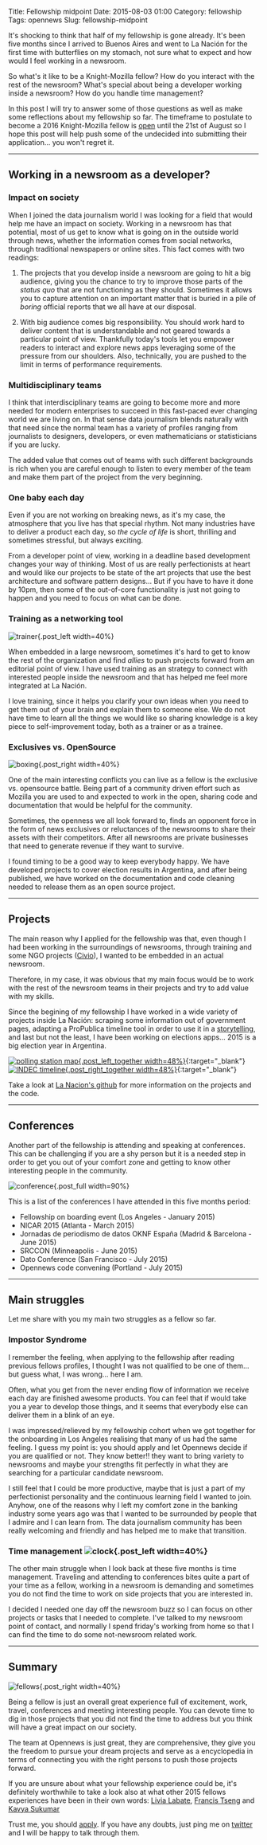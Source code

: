 Title: Fellowship midpoint
Date: 2015-08-03 01:00
Category: fellowship
Tags: opennews
Slug: fellowship-midpoint

It's shocking to think that half of my fellowship is gone already. It's been five months since I arrived to Buenos Aires and went to La Nación for the first time with butterflies on my stomach, not sure what to expect and how would I feel working in a newsroom.

So what's it like to be a Knight-Mozilla fellow? How do you interact with the rest of the newsroom? What's special about being a developer working inside a newsroom? How do you handle time management? 

In this post I will try to answer some of those questions as well as make some reflections about my fellowship so far. The timeframe to postulate to become a 2016 Knight-Mozilla fellow is [open](https://opennews.org/what/fellowships/apply/) until the 21st of August so I hope this post will help push some of the undecided into submitting their application... you won't regret it.

***

## Working in a newsroom as a developer?

### Impact on society

When I joined the data journalism world I was looking for a field that would help me have an impact on society. Working in a newsroom has that potential, most of us get to know what is going on in  the outside world through news, whether the information comes from social networks, through traditional newspapers or online sites. This fact comes with two readings:

1. The projects that you develop inside a newsroom are going to hit a big audience, giving you the chance to try to improve those parts of the _status quo_ that are not functioning as they should. Sometimes it allows you to capture attention on an important matter that is buried in a pile of _boring_ official reports that we all have at our disposal.

2. With big audience comes big responsibility. You should work hard to deliver content that is understandable and not geared towards a particular point of view. Thankfully today's tools let you empower readers to interact and explore news apps leveraging some of the pressure from our shoulders. Also, technically, you are pushed to the limit in terms of performance requirements.

### Multidisciplinary teams

I think that interdisciplinary teams are going to become more and more needed for modern enterprises to succeed in this fast-paced ever changing world we are living on. In that sense data journalism blends naturally with that need since the normal team has a variety of profiles ranging from journalists to designers, developers, or even mathematicians or statisticians if you are lucky.

The added value that comes out of teams with such different backgrounds is rich when you are careful enough to listen to every member of the team and make them part of the project from the very beginning.

### One baby each day 

Even if you are not working on breaking news, as it's my case, the atmosphere that you live has that special rhythm. Not many industries have to deliver a product each day, so _the cycle of life_ is short, thrilling and sometimes stressful, but always exciting.

From a developer point of view, working in a deadline based development changes your way of thinking. Most of us are really perfectionists at heart and would like our projects to be state of the art projects that use the best architecture and software pattern designs... But if you have to have it done by 10pm, then some of the out-of-core functionality is just not going to happen and you need to focus on what can be done.   

### Training as a networking tool

![trainer](/images/fellowship/trainer.jpg){.post_left width=40%}

When embedded in a large newsroom, sometimes it's hard to get to know the rest of the organization and find _allies_ to push projects forward from an editorial point of view. I have used training as an strategy to connect with interested people inside the newsroom and that has helped me feel more integrated at La Nación.

I love training, since it helps you clarify your own ideas when you need to get them out of your brain and explain them to someone else. We do not have time to learn all the things we would like so sharing knowledge is a key piece to self-improvement today, both as a trainer or as a trainee.

<div class="clear_float"></div>

### Exclusives vs. OpenSource

![boxing](/images/fellowship/boxing.jpg){.post_right width=40%}

One of the main interesting conflicts you can live as a fellow is the exclusive vs. opensource battle. Being part of a community driven effort such as Mozilla you are used to and expected to work in the open, sharing code and documentation that would be helpful for the community. 

Sometimes, the openness we all look forward to, finds an opponent force in the form of news exclusives or reluctances of the newsrooms to share their assets with their competitors. After all newsrooms are private businesses that need to generate revenue if they want to survive.

I found timing to be a good way to keep everybody happy. We have developed projects to cover election results in Argentina, and after being published, we have worked on the documentation and code cleaning needed to release them as an open source project.

<div class="clear_float"></div>

***

## Projects

The main reason why I applied for the fellowship was that, even though I had been working in the surroundings of newsrooms, through training and some NGO projects ([Civio](http://www.civio.es/en)), I wanted to be embedded in an actual newsroom. 

Therefore, in my case, it was obvious that my main focus would be to work with the rest of the newsroom teams in their projects and try to add value with my skills.

Since the begining of my fellowship I have worked in a wide variety of projects inside La Nación: scraping some information out of government pages, adapting a ProPublica timeline tool in order to use it in a [storytelling](http://casos.lanacion.com.ar/indec-la-maquina-de-la-mentira), and last but not the least, I have been working on elections apps... 2015 is a big election year in Argentina.

[![polling station map](/images/fellowship/polling.jpg){.post_left_together width=48%}](http://www.lanacion.com.ar/1809205-cayo-el-caudal-de-votos-de-pro-en-el-78-de-las-escuelas){:target="_blank"} [![INDEC timeline](/images/fellowship/INDEC.png){.post_right_together width=48%}](http://casos.lanacion.com.ar/indec-la-maquina-de-la-mentira){:target="_blank"}

<div class="clear_float"></div>

Take a look at [La Nacion's github](https://github.com/lanacioncom/) for more information on the projects and the code.

***

## Conferences

Another part of the fellowship is attending and speaking at conferences. This can be challenging if you are a shy person but it is a needed step in order to get you out of your comfort zone and getting to know other interesting people in the community.

![conference](/images/fellowship/conference.jpg){.post_full width=90%}

<div class="clear_float"></div>

This is a list of the conferences I have attended in this five months period:

* Fellowship on boarding event (Los Angeles - January 2015)
* NICAR 2015 (Atlanta - March 2015)
* Jornadas de periodismo de datos OKNF España (Madrid & Barcelona - June 2015)
* SRCCON  (Minneapolis - June 2015)
* Dato Conference (San Francisco - July 2015)
* Opennews code convening (Portland - July 2015)

***

## Main struggles

Let me share with you my main two struggles as a fellow so far.

### Impostor Syndrome

I remember the feeling, when applying to the fellowship after reading previous fellows profiles, I thought I was not qualified to be one of them... but guess what, I was wrong... here I am. 

Often, what you get from the never ending flow of information we receive each day are finished awesome products. You can feel that if would take you a year to develop those things, and it seems that everybody else can deliver them in a blink of an eye.

I was impressed/relieved by my fellowship cohort when we got together for the onboarding in Los Angeles realising that many of us had the same feeling. I guess my point is: you should apply and let Opennews decide if you are qualified or not. They know better!! they want to bring variety to newsrooms and maybe your strengths fit perfectly in what they are searching for a particular candidate newsroom.

I still feel that I could be more productive, maybe that is just a part of my perfectionist personality and the continuous learning field I wanted to join. Anyhow, one of the reasons why I left my comfort zone in the banking industry some years ago was that I wanted to be surrounded by people that I admire and I can learn from. The data journalism community has been really welcoming and friendly and has helped me to make that transition.

### Time management ![clock](/images/fellowship/clock2.jpg){.post_left width=40%} 

The other main struggle when I look back at these five months is time management. Traveling and attending to conferences bites quite a part of your time as a fellow, working in a newsroom is demanding and sometimes you do not find the time to work on side projects that you are interested in.

I decided I needed one day off the newsroom buzz so I can focus on other projects or tasks that I needed to complete. I've talked to my newsroom point of contact, and normally I spend friday's working from home so that I can find the time to do some not-newsroom related work.

<div class="clear_float"></div>

***

## Summary

![fellows](/images/fellowship/fellows.png){.post_right width=40%}

Being a fellow is just an overall great experience full of excitement, work, travel, conferences and meeting interesting people. You can devote time to dig in those projects that you did not find the time to address but you think will have a great impact on our society.

The team at Opennews is just great, they are comprehensive, they give you the freedom to pursue your dream projects and serve as a encyclopedia in terms of connecting you with the right persons to push those projects forward.

If you are unsure about what your fellowship experience could be, it's definitely worthwhile to take a look also at what other 2015 fellows experiences have been in their own words: [Livia Labate]((http://livialabate.com/says/so-you-think-you-can-dance/)), [Francis Tseng](http://spaceandtim.es/opennews/fellowship_status) and [Kavya Sukumar](http://blog.kavyasukumar.com/paging-developers-to-newsrooms/)

Trust me, you should [apply](https://opennews.org/what/fellowships/apply/). If you have any doubts, just ping me on [twitter](https://twitter.com/jjelosua) and I will be happy to talk through them.